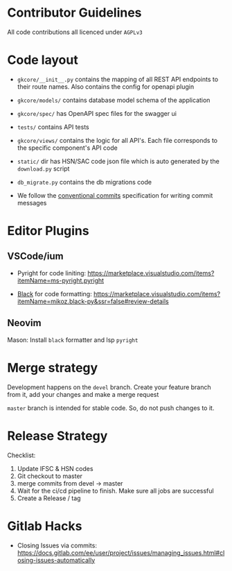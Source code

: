 # Contributor Guidelines

All code contributions all licenced under `AGPLv3`

# Code layout

- `gkcore/__init__.py` contains the mapping of all REST API endpoints to their route names. Also contains the config for openapi plugin

- `gkcore/models/` contains database model schema of the application

- `gkcore/spec/` has OpenAPI spec files for the swagger ui

- `tests/` contains API tests

- `gkcore/views/` contains the logic for all API's. Each file corresponds to the specific component's API code

- `static/` dir has HSN/SAC code json file which is auto generated by the `download.py` script

- `db_migrate.py` contains the db migrations code

- We follow the [conventional commits](https://www.conventionalcommits.org/en/v1.0.0/) specification for writing commit messages

# Editor Plugins

## VSCode/ium

- Pyright for code liniting: https://marketplace.visualstudio.com/items?itemName=ms-pyright.pyright

- [Black](https://pypi.org/project/black/) for code formatting: https://marketplace.visualstudio.com/items?itemName=mikoz.black-py&ssr=false#review-details

## Neovim

Mason: Install `black` formatter and lsp `pyright`

# Merge strategy

Development happens on the `devel` branch. Create your feature branch from it, add your changes and make a merge request

`master` branch is intended for stable code. So, do not push changes to it.

# Release Strategy

Checklist:

1. Update IFSC & HSN codes
2. Git checkout to master
3. merge commits from devel -> master
4. Wait for the ci/cd pipeline to finish. Make sure all jobs are successful
5. Create a Release / tag

# Gitlab Hacks

- Closing Issues via commits: https://docs.gitlab.com/ee/user/project/issues/managing_issues.html#closing-issues-automatically
